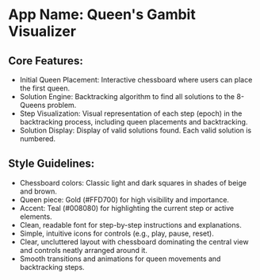 # **App Name**: Queen's Gambit Visualizer

## Core Features:

- Initial Queen Placement: Interactive chessboard where users can place the first queen.
- Solution Engine: Backtracking algorithm to find all solutions to the 8-Queens problem.
- Step Visualization: Visual representation of each step (epoch) in the backtracking process, including queen placements and backtracking.
- Solution Display: Display of valid solutions found. Each valid solution is numbered.

## Style Guidelines:

- Chessboard colors: Classic light and dark squares in shades of beige and brown.
- Queen piece: Gold (#FFD700) for high visibility and importance.
- Accent: Teal (#008080) for highlighting the current step or active elements.
- Clean, readable font for step-by-step instructions and explanations.
- Simple, intuitive icons for controls (e.g., play, pause, reset).
- Clear, uncluttered layout with chessboard dominating the central view and controls neatly arranged around it.
- Smooth transitions and animations for queen movements and backtracking steps.